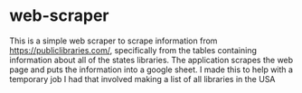 # web-scraper

This is a simple web scraper to scrape information from https://publiclibraries.com/, specifically from the tables containing information about all of
the states libraries.  The application scrapes the web page and puts the information into a google sheet.  I made this to help with a temporary 
job I had that involved making a list of all libraries in the USA
